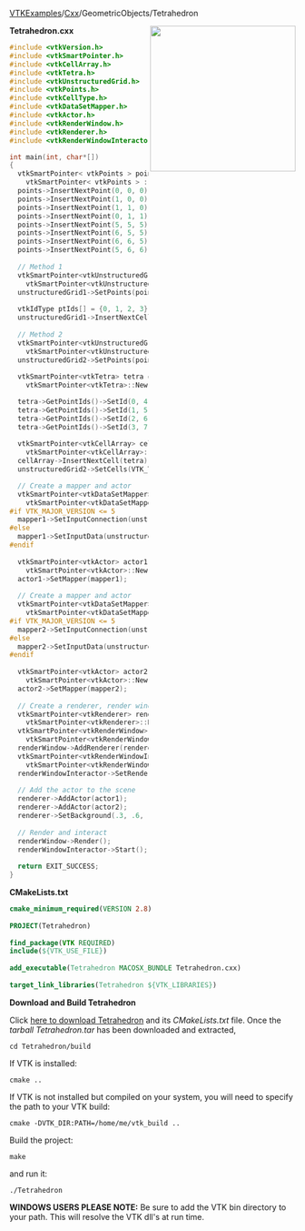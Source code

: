 [VTKExamples](/home/)/[Cxx](/Cxx)/GeometricObjects/Tetrahedron

<img align="right" src="https://github.com/lorensen/VTKExamples/blob/gh-pages/Testing/Baseline/GeometricObjects/TestTetrahedron.png?raw=true" width="256" />

**Tetrahedron.cxx**
```c++
#include <vtkVersion.h>
#include <vtkSmartPointer.h>
#include <vtkCellArray.h>
#include <vtkTetra.h>
#include <vtkUnstructuredGrid.h>
#include <vtkPoints.h>
#include <vtkCellType.h>
#include <vtkDataSetMapper.h>
#include <vtkActor.h>
#include <vtkRenderWindow.h>
#include <vtkRenderer.h>
#include <vtkRenderWindowInteractor.h>

int main(int, char*[])
{
  vtkSmartPointer< vtkPoints > points =
    vtkSmartPointer< vtkPoints > :: New();
  points->InsertNextPoint(0, 0, 0);
  points->InsertNextPoint(1, 0, 0);
  points->InsertNextPoint(1, 1, 0);
  points->InsertNextPoint(0, 1, 1);
  points->InsertNextPoint(5, 5, 5);
  points->InsertNextPoint(6, 5, 5);
  points->InsertNextPoint(6, 6, 5);
  points->InsertNextPoint(5, 6, 6);
  
  // Method 1
  vtkSmartPointer<vtkUnstructuredGrid> unstructuredGrid1 =
    vtkSmartPointer<vtkUnstructuredGrid>::New();
  unstructuredGrid1->SetPoints(points);
  
  vtkIdType ptIds[] = {0, 1, 2, 3};
  unstructuredGrid1->InsertNextCell( VTK_TETRA, 4, ptIds );
  
  // Method 2
  vtkSmartPointer<vtkUnstructuredGrid> unstructuredGrid2 =
    vtkSmartPointer<vtkUnstructuredGrid>::New();
  unstructuredGrid2->SetPoints(points);
  
  vtkSmartPointer<vtkTetra> tetra =
    vtkSmartPointer<vtkTetra>::New();

  tetra->GetPointIds()->SetId(0, 4);
  tetra->GetPointIds()->SetId(1, 5);
  tetra->GetPointIds()->SetId(2, 6);
  tetra->GetPointIds()->SetId(3, 7);
  
  vtkSmartPointer<vtkCellArray> cellArray =
    vtkSmartPointer<vtkCellArray>::New();
  cellArray->InsertNextCell(tetra);
  unstructuredGrid2->SetCells(VTK_TETRA, cellArray);

  // Create a mapper and actor
  vtkSmartPointer<vtkDataSetMapper> mapper1 = 
    vtkSmartPointer<vtkDataSetMapper>::New();
#if VTK_MAJOR_VERSION <= 5
  mapper1->SetInputConnection(unstructuredGrid1->GetProducerPort());
#else
  mapper1->SetInputData(unstructuredGrid1);
#endif
 
  vtkSmartPointer<vtkActor> actor1 = 
    vtkSmartPointer<vtkActor>::New();
  actor1->SetMapper(mapper1);
  
  // Create a mapper and actor
  vtkSmartPointer<vtkDataSetMapper> mapper2 = 
    vtkSmartPointer<vtkDataSetMapper>::New();
#if VTK_MAJOR_VERSION <= 5
  mapper2->SetInputConnection(unstructuredGrid2->GetProducerPort());
#else
  mapper2->SetInputData(unstructuredGrid2);
#endif
 
  vtkSmartPointer<vtkActor> actor2 = 
    vtkSmartPointer<vtkActor>::New();
  actor2->SetMapper(mapper2);
 
  // Create a renderer, render window, and interactor
  vtkSmartPointer<vtkRenderer> renderer = 
    vtkSmartPointer<vtkRenderer>::New();
  vtkSmartPointer<vtkRenderWindow> renderWindow = 
    vtkSmartPointer<vtkRenderWindow>::New();
  renderWindow->AddRenderer(renderer);
  vtkSmartPointer<vtkRenderWindowInteractor> renderWindowInteractor = 
    vtkSmartPointer<vtkRenderWindowInteractor>::New();
  renderWindowInteractor->SetRenderWindow(renderWindow);
 
  // Add the actor to the scene
  renderer->AddActor(actor1);
  renderer->AddActor(actor2);
  renderer->SetBackground(.3, .6, .3); // Background color green
 
  // Render and interact
  renderWindow->Render();
  renderWindowInteractor->Start();
   
  return EXIT_SUCCESS;
}
```
**CMakeLists.txt**
```cmake
cmake_minimum_required(VERSION 2.8)
 
PROJECT(Tetrahedron)
 
find_package(VTK REQUIRED)
include(${VTK_USE_FILE})
 
add_executable(Tetrahedron MACOSX_BUNDLE Tetrahedron.cxx)
 
target_link_libraries(Tetrahedron ${VTK_LIBRARIES})
```

**Download and Build Tetrahedron**

Click [here to download Tetrahedron](https://github.com/lorensen/VTKWikiExamplesTarballs/raw/master/Tetrahedron.tar) and its *CMakeLists.txt* file.
Once the *tarball Tetrahedron.tar* has been downloaded and extracted,
```
cd Tetrahedron/build 
```
If VTK is installed:
```
cmake ..
```
If VTK is not installed but compiled on your system, you will need to specify the path to your VTK build:
```
cmake -DVTK_DIR:PATH=/home/me/vtk_build ..
```
Build the project:
```
make
```
and run it:
```
./Tetrahedron
```
**WINDOWS USERS PLEASE NOTE:** Be sure to add the VTK bin directory to your path. This will resolve the VTK dll's at run time.

